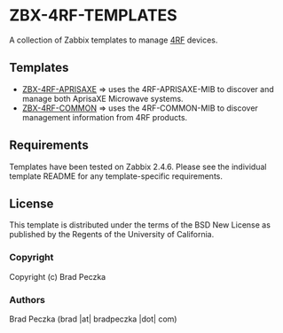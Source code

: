 ZBX-4RF-TEMPLATES
===================

A collection of Zabbix templates to manage [4RF](http://www.4rf.com) devices.

Templates
---------

  * [ZBX-4RF-APRISAXE](https://github.com/bradpeczka/zabbix/blob/master/4RF/ZBX-4RF-APRISAXE) => uses the 4RF-APRISAXE-MIB to discover and manage both AprisaXE Microwave systems.
  * [ZBX-4RF-COMMON](https://github.com/bradpeczka/zabbix/blob/master/4RF/ZBX-4RF-COMMON) => uses the 4RF-COMMON-MIB to discover management information from 4RF products.

Requirements
------------

Templates have been tested on Zabbix 2.4.6. Please see the individual template README for any template-specific requirements.

License
-------

This template is distributed under the terms of the BSD New License as published by the Regents of the University of California.

### Copyright

  Copyright (c) Brad Peczka

### Authors
  
  Brad Peczka
  (brad |at| bradpeczka |dot| com)
